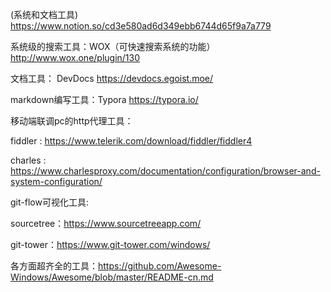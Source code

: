 (系统和文档工具)  https://www.notion.so/cd3e580ad6d349ebb6744d65f9a7a779

系统级的搜索工具：WOX（可快速搜索系统的功能） http://www.wox.one/plugin/130

文档工具： DevDocs   https://devdocs.egoist.moe/



markdown编写工具：Typora  https://typora.io/

移动端联调pc的http代理工具：

fiddler : https://www.telerik.com/download/fiddler/fiddler4

charles : https://www.charlesproxy.com/documentation/configuration/browser-and-system-configuration/

git-flow可视化工具:

sourcetree：https://www.sourcetreeapp.com/

git-tower：https://www.git-tower.com/windows/

各方面超齐全的工具：https://github.com/Awesome-Windows/Awesome/blob/master/README-cn.md

